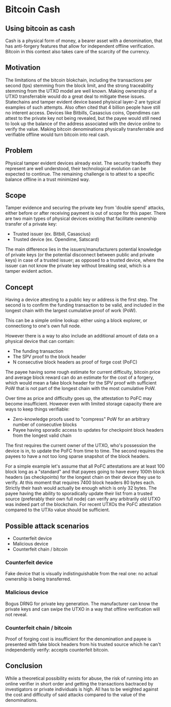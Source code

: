 # Bitcoin Cash
## Using bitcoin as cash

Cash is a physical form of money, a bearer asset with a denomination, that has anti-forgery features that allow for independent offline verification. Bitcoin in this context also takes care of the scarcity of the currency.

## Motivation

The limitations of the bitcoin blokchain, including the transactions per second (tps) stemming from the block limit, and the strong traceability stemming from the UTXO model are well known. Making ownership of a UTXO transferrable would do a great deal to mitigate these issues. Statechains and tamper evident device based phyisical layer-2 are typical examples of such attempts. Also often cited that 4 billion people have still no interent access. Devices like Bitbills, Casascius coins, Opendimes can attest to the private key not being revealed, but the payee would still need to look up the balance of the address associated with the device online to verify the value. Making bitcoin denominations physically transferrable and verifiable offline would turn bitcoin into real cash.

## Problem

Physical tamper evident devices already exist. The security tradeoffs they represent are well understood, their technological evolution can be expected to continue. The remaining challenge is to attest to a specific balance offline in a trust minimized way.

## Scope

Tamper evidence and securing the private key from 'double spend' attacks, either before or after receiving payment is out of scope for this paper. There are two main types of physical devices existing that facilitate ownership transfer of a private key:

* Trusted issuer (ex. Bitbill, Casascius)
* Trusted device (ex. Opendime, Satscard)

The main difference lies in the issuers/manufacturers potential knowledge of private keys (or the potential disconnect between public and private keys) in case of a trusted issuer; as opposed to a trusted device, where the issuer can not know the private key without breaking seal, which is a tamper evident action.

## Concept

Having a device attesting to a public key or address is the first step. The second is to confirm the funding transaction to be valid, and included in the longest chain with the largest cumulative proof of work (PoW).

This can be a simple online lookup: either using a block explorer, or connectiong to one's own full node.

However there is a way to also include an additional amount of data on a physical device that can contain:

* The funding transaction
* The SPV proof to the block header
* N consecutive block headers as proof of forge cost (PoFC)

The payee having some rough estimate for current difficulty, bitcoin price and average block reward can do an estimate for the cost of a forgery, which would mean a fake block header for the SPV proof with sufficient PoW that is not part of the longest chain with the most cumulative PoW.

Over time as price and difficulty goes up, the attestation to PoFC may become insufficient. However even with limited storage capacity there are ways to keep things verifiable:

* Zero-knowledge proofs used to "compress" PoW for an arbitrary number of consecutive blocks
* Payee having sporadic access to updates for checkpoint block headers from the longest valid chain

The first requires the current owner of the UTXO, who's possession the device is in, to update the PoFC from time to time. The second requires the payees to have a not too long sparse snapshot of the block headers.

For a simple example let's assume that all PoFC attestations are at least 100 block long as a "standard" and that payees going to have every 100th block headers (as checkpoints) for the longest chain on their device they use to verify. At this moment that requires 7400 block headers 80 bytes each. Strictly their hash would actually be enough which is only 32 bytes. The payee having the ability to sporadically update their list from a trusted source (preferably their own full node) can verify any arbitrarily old UTXO was indeed part of the blockchain. For recent UTXOs the PoFC attestation compared to the UTXo value should be sufficient.

## Possible attack scenarios

* Counterfeit device
* Malicious device
* Counterfeit chain / bitcoin

### Counterfeit device

Fake device that is visually indistinguishable from the real one: no actual ownership is being transferred.

### Malicious device

Bogus DRNG for private key generation. The manufacturer can know the private keys and can swipe the UTXO in a way that offline verification will not reveal.

### Counterfeit chain / bitcoin

 Proof of forging cost is insufficient for the denomination and payee is presented with fake block headers from his trusted source which he can't independently verify: accepts counterfeit bitcoin.

## Conclusion

While a theoretical possibility exists for abuse, the risk of running into an online verifier in short order and getting the transactions bactraced by investigators or private individuals is high. All has to be weighted against the cost and difficulty of said attacks compared to the value of the denominations.
